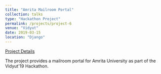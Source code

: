 ```yaml
---
title: "Amrita Mailroom Portal"
collection: talks
type: "Hackathon Project"
permalink: /projects/project-6
venue: "Vidyut"
date: 2019-03-15
location: "Django"
---
```

[Project Details](https://github.com/BhanuPrakashNani/Vidyut-Hackathon)

The project provides a mailroom portal for Amrita University as part of the Vidyut'19 Hackathon.
